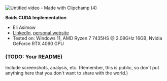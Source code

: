 ![Untitled video - Made with Clipchamp (4)](https://github.com/user-attachments/assets/ef38b626-2857-4cae-83aa-4d56ad9089a1)

**Boids CUDA Implementation**

*  Eli Asimow
* [LinkedIn](https://www.linkedin.com/in/eli-asimow/), [personal website](https://easimow.com)
* Tested on: Windows 11, AMD Ryzen 7 7435HS @ 2.08GHz 16GB, Nvidia GeForce RTX 4060 GPU
### (TODO: Your README)

Include screenshots, analysis, etc. (Remember, this is public, so don't put
anything here that you don't want to share with the world.)
